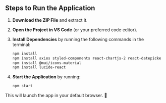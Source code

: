 


## Steps to Run the Application  

1. **Download the ZIP File** and extract it.  
2. **Open the Project in VS Code** (or your preferred code editor).  
3. **Install Dependencies** by running the following commands in the terminal:  

   ```sh
   npm install
   npm install axios styled-components react-chartjs-2 react-datepicker
   npm install @mui/icons-material
   npm install lucide-react
   ```

4. **Start the Application** by running:  

   ```sh
   npm start
   ```  

This will launch the app in your default browser. 🚀

